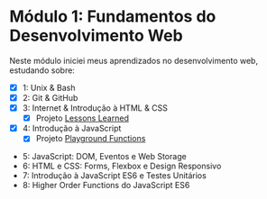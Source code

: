 # Módulo 1: Fundamentos do Desenvolvimento Web

Neste módulo iniciei meus aprendizados no desenvolvimento web, estudando sobre:

- [X] 1: Unix & Bash
- [X] 2: Git & GitHub
- [X] 3: Internet & Introdução à HTML & CSS
    - [X] Projeto [Lessons Learned](#)
- [X] 4: Introdução à JavaScript
    - [X] Projeto [Playground Functions](#)
- 5: JavaScript: DOM, Eventos e Web Storage
- 6: HTML e CSS: Forms, Flexbox e Design Responsivo
- 7: Introdução à JavaScript ES6 e Testes Unitários
- 8: Higher Order Functions do JavaScript ES6